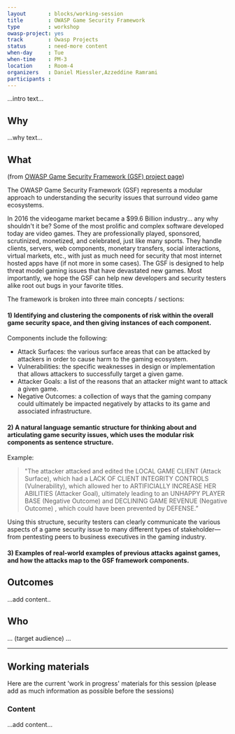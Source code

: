 ```yaml
---
layout       : blocks/working-session
title        : OWASP Game Security Framework
type         : workshop
owasp-project: yes
track        : Owasp Projects
status       : need-more content
when-day     : Tue
when-time    : PM-3
location     : Room-4
organizers   : Daniel Miessler,Azzeddine Ramrami
participants :
---
```


...intro text...

## Why

...why text...

## What

(from [OWASP Game Security Framework (GSF) project page](https://www.owasp.org/index.php/OWASP_Game_Security_Framework_Project))

The OWASP Game Security Framework (GSF) represents a modular approach to understanding the security issues that surround video game ecosystems.

In 2016 the videogame market became a $99.6 Billion industry... any why shouldn't it be? Some of the most prolific and complex software developed today are video games. They are professionally played, sponsored, scrutinized, monetized, and celebrated, just like many sports. They handle clients, servers, web components, monetary transfers, social interactions, virtual markets, etc., with just as much need for security that most internet hosted apps have (if not more in some cases). The GSF is designed to help threat model gaming issues that have devastated new games. Most importantly, we hope the GSF can help new developers and security testers alike root out bugs in your favorite titles.

The framework is broken into three main concepts / sections:

#### 1) Identifying and clustering the components of risk within the overall game security space, and then giving instances of each component.

Components include the following:

* Attack Surfaces: the various surface areas that can be attacked by attackers in order to cause harm to the gaming ecosystem.
* Vulnerabilities: the specific weaknesses in design or implementation that allows attackers to successfully target a given game.
* Attacker Goals: a list of the reasons that an attacker might want to attack a given game.
* Negative Outcomes: a collection of ways that the gaming company could ultimately be impacted negatively by attacks to its game and associated infrastructure.

#### 2) A natural language semantic structure for thinking about and articulating game security issues, which uses the modular risk components as sentence structure.

Example:

> "The attacker attacked and edited the LOCAL GAME CLIENT (Attack Surface), which had a LACK OF CLIENT INTEGRITY CONTROLS (Vulnerability), which allowed her to ARTIFICIALLY INCREASE HER ABILITIES (Attacker Goal), ultimately leading to an UNHAPPY PLAYER BASE (Negative Outcome) and DECLINING GAME REVENUE (Negative Outcome) , which could have been prevented by DEFENSE.”

Using this structure, security testers can clearly communicate the various aspects of a game security issue to many different types of stakeholder—from pentesting peers to business executives in the gaming industry.

#### 3) Examples of real-world examples of previous attacks against games, and how the attacks map to the GSF framework components.

## Outcomes

...add content..

## Who

... (target audience) ...

--- 

## Working materials

Here are the current 'work in progress' materials for this session (please add as much information as possible before the sessions)

### Content

...add content...
